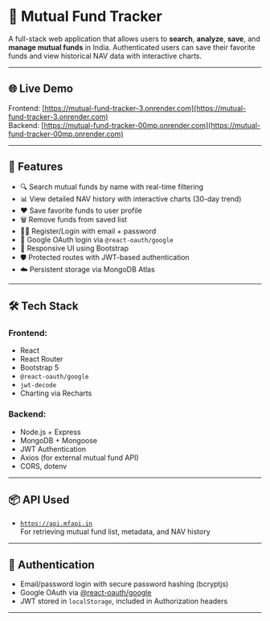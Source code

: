 # 💼 Mutual Fund Tracker

A full-stack web application that allows users to **search**, **analyze**, **save**, and **manage mutual funds** in India. Authenticated users can save their favorite funds and view historical NAV data with interactive charts.

---

## 🌐 Live Demo

Frontend: [https://mutual-fund-tracker-3.onrender.com](https://mutual-fund-tracker-3.onrender.com)  
Backend: [https://mutual-fund-tracker-00mp.onrender.com](https://mutual-fund-tracker-00mp.onrender.com)

---

## 🚀 Features

- 🔍 Search mutual funds by name with real-time filtering
- 📊 View detailed NAV history with interactive charts (30-day trend)
- ❤️ Save favorite funds to user profile
- 🗑️ Remove funds from saved list
- 🧑‍💻 Register/Login with email + password
- 🔐 Google OAuth login via `@react-oauth/google`
- 🔄 Responsive UI using Bootstrap
- 🛡️ Protected routes with JWT-based authentication
- ☁️ Persistent storage via MongoDB Atlas

---

## 🛠️ Tech Stack

### Frontend:
- React
- React Router
- Bootstrap 5
- `@react-oauth/google`
- `jwt-decode`
- Charting via Recharts

### Backend:
- Node.js + Express
- MongoDB + Mongoose
- JWT Authentication
- Axios (for external mutual fund API)
- CORS, dotenv

---

## 📦 API Used

- [`https://api.mfapi.in`](https://www.mfapi.in)  
  For retrieving mutual fund list, metadata, and NAV history

---

## 🔐 Authentication

- Email/password login with secure password hashing (bcryptjs)
- Google OAuth via [@react-oauth/google](https://www.npmjs.com/package/@react-oauth/google)
- JWT stored in `localStorage`, included in Authorization headers

---

